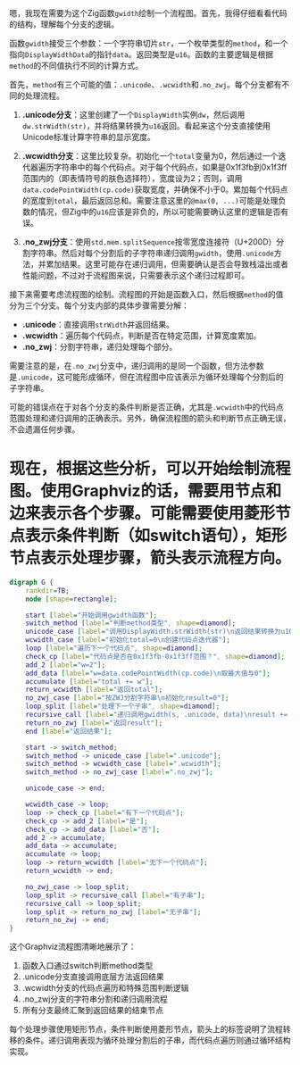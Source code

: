 嗯，我现在需要为这个Zig函数`gwidth`绘制一个流程图。首先，我得仔细看看代码的结构，理解每个分支的逻辑。

函数`gwidth`接受三个参数：一个字符串切片`str`，一个枚举类型的`method`，和一个指向`DisplayWidthData`的指针`data`。返回类型是`u16`。函数的主要逻辑是根据`method`的不同值执行不同的计算方式。

首先，`method`有三个可能的值：`.unicode`、`.wcwidth`和`.no_zwj`。每个分支都有不同的处理流程。

1. **.unicode分支**：这里创建了一个`DisplayWidth`实例`dw`，然后调用`dw.strWidth(str)`，并将结果转换为`u16`返回。看起来这个分支直接使用Unicode标准计算字符串的显示宽度。

2. **.wcwidth分支**：这里比较复杂。初始化一个`total`变量为0，然后通过一个迭代器遍历字符串中的每个代码点。对于每个代码点，如果是0x1f3fb到0x1f3ff范围内的（即表情符号的肤色选择符），宽度设为2；否则，调用`data.codePointWidth(cp.code)`获取宽度，并确保不小于0。累加每个代码点的宽度到`total`，最后返回总和。需要注意这里的`@max(0, ...)`可能是处理负数的情况，但Zig中的`u16`应该是非负的，所以可能需要确认这里的逻辑是否有误。

3. **.no_zwj分支**：使用`std.mem.splitSequence`按零宽度连接符（U+200D）分割字符串。然后对每个分割后的子字符串递归调用`gwidth`，使用`.unicode`方法，并累加结果。这里可能存在递归调用，但需要确认是否会导致栈溢出或者性能问题，不过对于流程图来说，只需要表示这个递归过程即可。

接下来需要考虑流程图的绘制。流程图的开始是函数入口，然后根据`method`的值分为三个分支。每个分支内部的具体步骤需要分解：

- **.unicode**：直接调用`strWidth`并返回结果。
- **.wcwidth**：遍历每个代码点，判断是否在特定范围，计算宽度累加。
- **.no_zwj**：分割字符串，递归处理每个部分。

需要注意的是，在`.no_zwj`分支中，递归调用的是同一个函数，但方法参数是`.unicode`，这可能形成循环，但在流程图中应该表示为循环处理每个分割后的子字符串。

可能的错误点在于对各个分支的条件判断是否正确，尤其是`.wcwidth`中的代码点范围处理和递归调用的正确表示。另外，确保流程图的箭头和判断节点正确无误，不会遗漏任何步骤。

现在，根据这些分析，可以开始绘制流程图。使用Graphviz的话，需要用节点和边来表示各个步骤。可能需要使用菱形节点表示条件判断（如switch语句），矩形节点表示处理步骤，箭头表示流程方向。
================================================
```dot
digraph G {
    rankdir=TB;
    node [shape=rectangle];

    start [label="开始调用gwidth函数"];
    switch_method [label="判断method类型", shape=diamond];
    unicode_case [label="调用DisplayWidth.strWidth(str)\n返回结果转换为u16"];
    wcwidth_case [label="初始化total=0\n创建代码点迭代器"];
    loop [label="遍历下一个代码点", shape=diamond];
    check_cp [label="代码点是否在0x1f3fb-0x1f3ff范围？", shape=diamond];
    add_2 [label="w=2"];
    add_data [label="w=data.codePointWidth(cp.code)\n取最大值与0"];
    accumulate [label="total += w"];
    return_wcwidth [label="返回total"];
    no_zwj_case [label="按ZWJ分割字符串\n初始化result=0"];
    loop_split [label="处理下一个子串", shape=diamond];
    recursive_call [label="递归调用gwidth(s, .unicode, data)\nresult += 结果"];
    return_no_zwj [label="返回result"];
    end [label="返回结果"];

    start -> switch_method;
    switch_method -> unicode_case [label=".unicode"];
    switch_method -> wcwidth_case [label=".wcwidth"];
    switch_method -> no_zwj_case [label=".no_zwj"];

    unicode_case -> end;

    wcwidth_case -> loop;
    loop -> check_cp [label="有下一个代码点"];
    check_cp -> add_2 [label="是"];
    check_cp -> add_data [label="否"];
    add_2 -> accumulate;
    add_data -> accumulate;
    accumulate -> loop;
    loop -> return_wcwidth [label="无下一个代码点"];
    return_wcwidth -> end;

    no_zwj_case -> loop_split;
    loop_split -> recursive_call [label="有子串"];
    recursive_call -> loop_split;
    loop_split -> return_no_zwj [label="无子串"];
    return_no_zwj -> end;
}
``` 

这个Graphviz流程图清晰地展示了：
1. 函数入口通过switch判断method类型
2. .unicode分支直接调用底层方法返回结果
3. .wcwidth分支的代码点遍历和特殊范围判断逻辑
4. .no_zwj分支的字符串分割和递归调用流程
5. 所有分支最终汇聚到返回结果的结束节点

每个处理步骤使用矩形节点，条件判断使用菱形节点，箭头上的标签说明了流程转移的条件。递归调用表现为循环处理分割后的子串，而代码点遍历则通过循环结构实现。